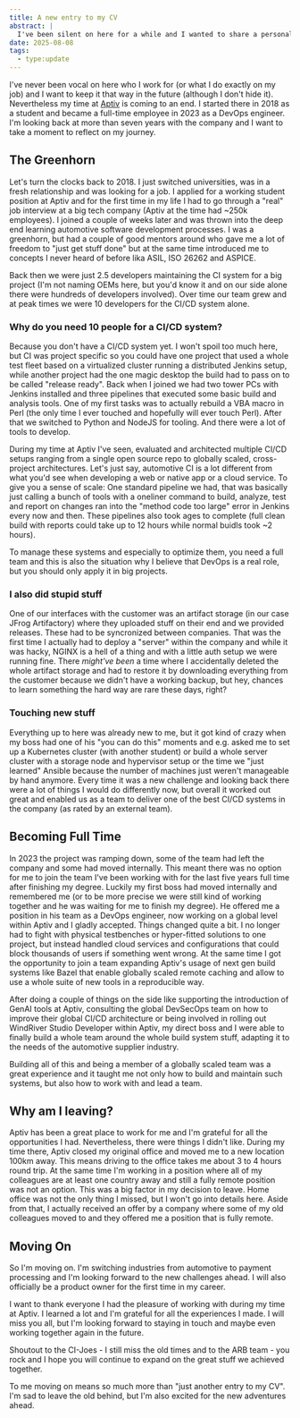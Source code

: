 ```yaml
---
title: A new entry to my CV
abstract: |
  I've been silent on here for a while and I wanted to share a personal update. I'm switching jobs and roles and wanted to look back at my time at my current company.
date: 2025-08-08
tags:
  - type:update
---
```


I've never been vocal on here who I work for (or what I do exactly on my job) and I want to keep it that way in the future (although I don't hide it). Nevertheless my time at [Aptiv](https://aptiv.com) is coming to an end. I started there in 2018 as a student and became a full-time employee in 2023 as a DevOps engineer. I'm looking back at more than seven years with the company and I want to take a moment to reflect on my journey.

## The Greenhorn

Let's turn the clocks back to 2018. I just switched universities, was in a fresh relationship and was looking for a job. I applied for a working student position at Aptiv and for the first time in my life I had to go through a "real" job interview at a big tech company (Aptiv at the time had ~250k employees). I joined a couple of weeks later and was thrown into the deep end learning automotive software development processes. I was a greenhorn, but had a couple of good mentors around who gave me a lot of freedom to "just get stuff done" but at the same time introduced me to concepts I never heard of before lika ASIL, ISO 26262 and ASPICE.

Back then we were just 2.5 developers maintaining the CI system for a big project (I'm not naming OEMs here, but you'd know it and on our side alone there were hundreds of developers involved). Over time our team grew and at peak times we were 10 developers for the CI/CD system alone.

### Why do you need 10 people for a CI/CD system?

Because you don't have a CI/CD system yet. I won't spoil too much here, but CI was project specific so you could have one project that used a whole test fleet based on a virtualized cluster running a distributed Jenkins setup, while another project had the one magic desktop the build had to pass on to be called "release ready". Back when I joined we had two tower PCs with Jenkins installed and three pipelines that executed some basic build and analysis tools. One of my first tasks was to actually rebuild a VBA macro in Perl (the only time I ever touched and hopefully will ever touch Perl). After that we switched to Python and NodeJS for tooling. And there were a lot of tools to develop.

During my time at Aptiv I've seen, evaluated and architected multiple CI/CD setups ranging from a single open source repo to globally scaled, cross-project architectures. Let's just say, automotive CI is a lot different from what you'd see when developing a web or native app or a cloud service. To give you a sense of scale: One standard pipeline we had, that was basically just calling a bunch of tools with a oneliner command to build, analyze, test and report on changes ran into the "method code too large" error in Jenkins every now and then. These pipelines also took ages to complete (full clean build with reports could take up to 12 hours while normal buidls took ~2 hours).

To manage these systems and especially to optimize them, you need a full team and this is also the situation why I believe that DevOps is a real role, but you should only apply it in big projects.

### I also did stupid stuff

One of our interfaces with the customer was an artifact storage (in our case JFrog Artifactory) where they uploaded stuff on their end and we provided releases. These had to be syncronized between companies.
That was the first time I actually had to deploy a "server" within the company and while it was hacky, NGINX is a hell of a thing and with a little auth setup we were running fine. There _might've been_ a time where I accidentally deleted the whole artifact storage and had to restore it by downloading everything from the customer because we didn't have a working backup, but hey, chances to learn something the hard way are rare these days, right?

### Touching new stuff

Everything up to here was already new to me, but it got kind of crazy when my boss had one of his "you can do this" moments and e.g. asked me to set up a Kubernetes cluster (with another student) or build a whole server cluster with a storage node and hypervisor setup or the time we "just learned" Ansible because the number of machines just weren't manageable by hand anymore. Every time it was a new challenge and looking back there were a lot of things I would do differently now, but overall it worked out great and enabled us as a team to deliver one of the best CI/CD systems in the company (as rated by an external team).

## Becoming Full Time

In 2023 the project was ramping down, some of the team had left the company and some had moved internally. This meant there was no option for me to join the team I've been working with for the last five years full time after finishing my degree. Luckily my first boss had moved internally and remembered me (or to be more precise we were still kind of working together and he was waiting for me to finish my degree). He offered me a position in his team as a DevOps engineer, now working on a global level within Aptiv and I gladly accepted.
Things changed quite a bit. I no longer had to fight with physical testbenches or hyper-fitted solutions to one project, but instead handled cloud services and configurations that could block thousands of users if something went wrong. At the same time I got the opportunity to join a team expanding Aptiv's usage of next gen build systems like Bazel that enable globally scaled remote caching and allow to use a whole suite of new tools in a reproducible way.

After doing a couple of things on the side like supporting the introduction of GenAI tools at Aptiv, consulting the global DevSecOps team on how to improve their global CI/CD architecture or being involved in rolling out WindRiver Studio Developer within Aptiv, my direct boss and I were able to finally build a whole team around the whole build system stuff, adapting it to the needs of the automotive supplier industry.

Building all of this and being a member of a globally scaled team was a great experience and it taught me not only how to build and maintain such systems, but also how to work with and lead a team.

## Why am I leaving?

Aptiv has been a great place to work for me and I'm grateful for all the opportunities I had. Nevertheless, there were things I didn't like. During my time there, Aptiv closed my original office and moved me to a new location 100km away. This means driving to the office takes me about 3 to 4 hours round trip. At the same time I'm working in a position where all of my colleagues are at least one country away and still a fully remote position was not an option. This was a big factor in my decision to leave. Home office was not the only thing I missed, but I won't go into details here. Aside from that, I actually received an offer by a company where some of my old colleagues moved to and they offered me a position that is fully remote.

## Moving On

So I'm moving on. I'm switching industries from automotive to payment processing and I'm looking forward to the new challenges ahead. I will also officially be a product owner for the first time in my career.

I want to thank everyone I had the pleasure of working with during my time at Aptiv. I learned a lot and I'm grateful for all the experiences I made. I will miss you all, but I'm looking forward to staying in touch and maybe even working together again in the future.

Shoutout to the CI-Joes - I still miss the old times and to the ARB team - you rock and I hope you will continue to expand on the great stuff we achieved together.

To me moving on means so much more than "just another entry to my CV". I'm sad to leave the old behind, but I'm also excited for the new adventures ahead.
